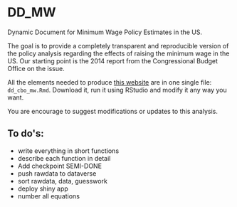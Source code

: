 # DD_MW
Dynamic Document for Minimum Wage Policy Estimates in the US.


The goal is to provide a completely transparent and reproducible version of the policy analysis regarding the effects of raising the minimum wage in the US. Our starting point is the 2014 report from the Congressional Budget Office on the issue.

All the elements needed to produce [this website](https://rpubs.com/fhoces/dd_cbo_mw) are in one single file: `dd_cbo_mw.Rmd`. Download it, run it using RStudio and modify it any way you want.

You are encourage to suggest modifications or updates to this analysis.


## To do's:
 - write everything in short functions
 - describe each function in detail  
 - Add checkpoint                           SEMI-DONE
 - push rawdata to dataverse  
 - sort rawdata, data, guesswork  
 - deploy shiny app  
 - number all equations
